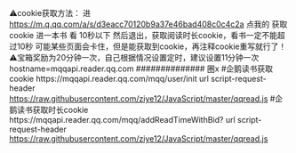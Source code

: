⚠️cookie获取方法：
进 https://m.q.qq.com/a/s/d3eacc70120b9a37e46bad408c0c4c2a  点我的   获取cookie
进一本书 看 10秒以下 然后退出，获取阅读时长cookie，看书一定不能超过10秒
可能某些页面会卡住，但是能获取到cookie，再注释cookie重写就行了！
⚠️宝箱奖励为20分钟一次，自己根据情况设置定时，建议设置11分钟一次
hostname=mqqapi.reader.qq.com
############## 圈x
#企鹅读书获取cookie
https:\/\/mqqapi\.reader\.qq\.com\/mqq\/user\/init url script-request-header https://raw.githubusercontent.com/ziye12/JavaScript/master/qqread.js
#企鹅读书获取时长cookie
https:\/\/mqqapi\.reader\.qq\.com\/mqq\/addReadTimeWithBid? url script-request-header https://raw.githubusercontent.com/ziye12/JavaScript/master/qqread.js
